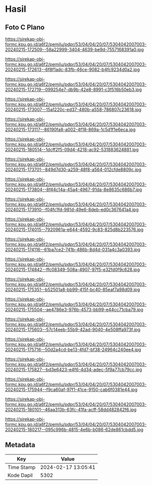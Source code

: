 # Hasil

## Foto C Plano

https://sirekap-obj-formc.kpu.go.id/a6f2/pemilu/pdpr/53/04/04/20/07/5304042007003-20240215-172509--58a22999-3404-4639-be9d-7557168391a0.jpg

https://sirekap-obj-formc.kpu.go.id/a6f2/pemilu/pdpr/53/04/04/20/07/5304042007003-20240215-172613--6f8f1adc-83fb-46ce-9082-b4fc9234d0a2.jpg

https://sirekap-obj-formc.kpu.go.id/a6f2/pemilu/pdpr/53/04/04/20/07/5304042007003-20240215-172719--099254e7-db9b-42e8-8991-c3f516b50eb3.jpg

https://sirekap-obj-formc.kpu.go.id/a6f2/pemilu/pdpr/53/04/04/20/07/5304042007003-20240215-173007--15a1220c-ed37-480b-a558-786807c23618.jpg

https://sirekap-obj-formc.kpu.go.id/a6f2/pemilu/pdpr/53/04/04/20/07/5304042007003-20240215-173117--86190fa8-a002-4f18-869a-1c5d1f1e6eca.jpg

https://sirekap-obj-formc.kpu.go.id/a6f2/pemilu/pdpr/53/04/04/20/07/5304042007003-20240215-180514--1dcff2f5-09d4-4218-ac92-531883624881.jpg

https://sirekap-obj-formc.kpu.go.id/a6f2/pemilu/pdpr/53/04/04/20/07/5304042007003-20240215-173701--849d7d30-a259-48f8-a564-012cfde8809c.jpg

https://sirekap-obj-formc.kpu.go.id/a6f2/pemilu/pdpr/53/04/04/20/07/5304042007003-20240215-173804--8f44c14a-45a4-4967-91da-8e8635c686b7.jpg

https://sirekap-obj-formc.kpu.go.id/a6f2/pemilu/pdpr/53/04/04/20/07/5304042007003-20240215-173910--f04fc1fd-981d-49e6-8deb-ed0c367641a4.jpg

https://sirekap-obj-formc.kpu.go.id/a6f2/pemilu/pdpr/53/04/04/20/07/5304042007003-20240215-174015--7920961a-e644-4592-9c83-825d8b223576.jpg

https://sirekap-obj-formc.kpu.go.id/a6f2/pemilu/pdpr/53/04/04/20/07/5304042007003-20240215-174116--61ba7ce2-741b-486b-8d4d-031a4c3a0393.jpg

https://sirekap-obj-formc.kpu.go.id/a6f2/pemilu/pdpr/53/04/04/20/07/5304042007003-20240215-174842--ffc08349-508a-4907-97f5-e32fd0f9c628.jpg

https://sirekap-obj-formc.kpu.go.id/a6f2/pemilu/pdpr/53/04/04/20/07/5304042007003-20240215-175351--b52501a8-bb99-415f-bc40-85eaf7a98d09.jpg

https://sirekap-obj-formc.kpu.go.id/a6f2/pemilu/pdpr/53/04/04/20/07/5304042007003-20240215-175504--ae4786e3-976b-4573-bb99-e44cc71cba79.jpg

https://sirekap-obj-formc.kpu.go.id/a6f2/pemilu/pdpr/53/04/04/20/07/5304042007003-20240215-175603--57c14eeb-55b9-42ad-9040-4e508ffa973f.jpg

https://sirekap-obj-formc.kpu.go.id/a6f2/pemilu/pdpr/53/04/04/20/07/5304042007003-20240215-175716--50d2a4cd-be13-4fd7-bf38-24964c240ee4.jpg

https://sirekap-obj-formc.kpu.go.id/a6f2/pemilu/pdpr/53/04/04/20/07/5304042007003-20240215-175827--bd3e6423-e4f6-4d34-adec-5f9a77cb79cc.jpg

https://sirekap-obj-formc.kpu.go.id/a6f2/pemilu/pdpr/53/04/04/20/07/5304042007003-20240215-175944--f9ca60af-97f1-41ce-9150-cab6f0381e44.jpg

https://sirekap-obj-formc.kpu.go.id/a6f2/pemilu/pdpr/53/04/04/20/07/5304042007003-20240215-180101--46aa313b-63fc-41fa-acff-58dd482842f6.jpg

https://sirekap-obj-formc.kpu.go.id/a6f2/pemilu/pdpr/53/04/04/20/07/5304042007003-20240215-180217--095c996b-4815-4e6b-b086-62de861cbdd5.jpg


## Metadata

| Key        | Value               |
| ---------- | ------------------- |
| Time Stamp | 2024-02-17 13:05:41 |
| Kode Dapil | 5302                |




